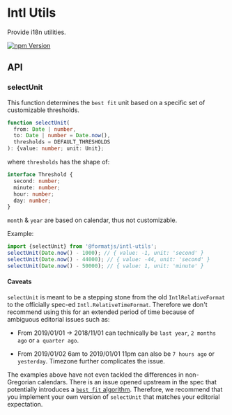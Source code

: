 # Intl Utils

Provide i18n utilities.

[![npm Version](https://img.shields.io/npm/v/@formatjs/intl-utils.svg?style=flat-square)](https://www.npmjs.org/package/@formatjs/intl-utils)

## API

### selectUnit

This function determines the `best fit` unit based on a specific set of customizable thresholds.

```ts
function selectUnit(
  from: Date | number,
  to: Date | number = Date.now(),
  thresholds = DEFAULT_THRESHOLDS
): {value: number; unit: Unit};
```

where `thresholds` has the shape of:

```ts
interface Threshold {
  second: number;
  minute: number;
  hour: number;
  day: number;
}
```

`month` & `year` are based on calendar, thus not customizable.

Example:

```ts
import {selectUnit} from '@formatjs/intl-utils';
selectUnit(Date.now() - 1000); // { value: -1, unit: 'second' }
selectUnit(Date.now() - 44000); // { value: -44, unit: 'second' }
selectUnit(Date.now() - 50000); // { value: 1, unit: 'minute' }
```

#### Caveats

`selectUnit` is meant to be a stepping stone from the old `IntlRelativeFormat` to the officially spec-ed `Intl.RelativeTimeFormat`. Therefore we don't recommend using this for an extended period of time because of ambiguous editorial issues such as:

- From 2019/01/01 -> 2018/11/01 can technically be `last year`, `2 months ago` or `a quarter ago`.

- From 2019/01/02 6am to 2019/01/01 11pm can also be `7 hours ago` or `yesterday`. Timezone further complicates the issue.

The examples above have not even tackled the differences in non-Gregorian calendars. There is an issue opened upstream in the spec that potentially introduces a [`best fit` algorithm](https://github.com/tc39/proposal-intl-relative-time/issues/47). Therefore, we recommend that you implement your own version of `selectUnit` that matches your editorial expectation.
